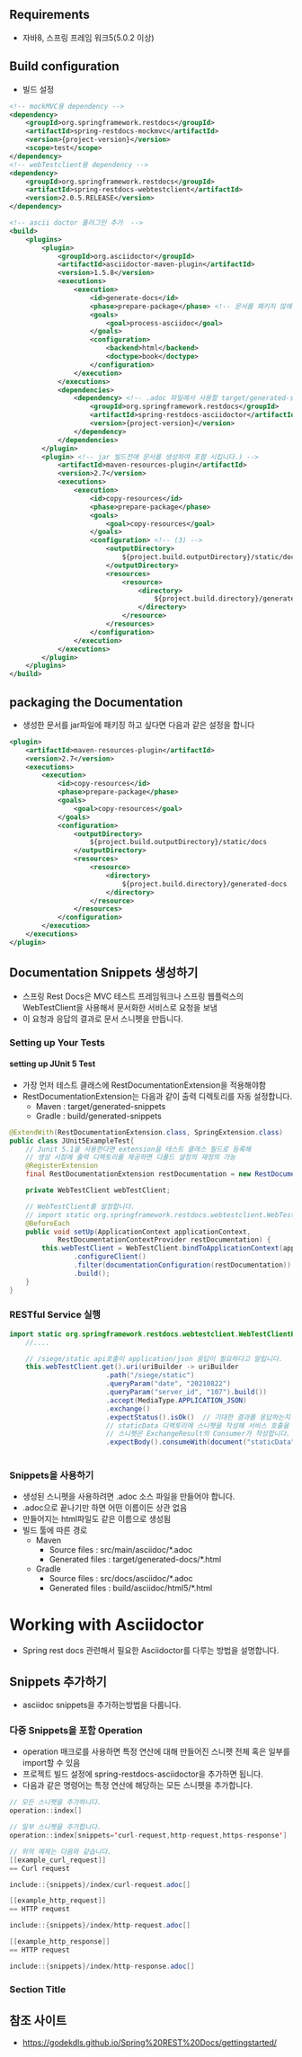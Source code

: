 ## Requirements
* 자바8, 스프링 프레임 워크5(5.0.2 이상)

## Build configuration
* 빌드 설정
```xml
<!-- mockMVC용 dependency -->
<dependency> 
	<groupId>org.springframework.restdocs</groupId>
	<artifactId>spring-restdocs-mockmvc</artifactId>
	<version>{project-version}</version>
	<scope>test</scope>
</dependency>
<!-- webTestclient용 dependency -->
<dependency>
    <groupId>org.springframework.restdocs</groupId>
    <artifactId>spring-restdocs-webtestclient</artifactId>
    <version>2.0.5.RELEASE</version>
</dependency>

<!-- ascii doctor 플러그인 추가  -->
<build>
	<plugins>
		<plugin> 
			<groupId>org.asciidoctor</groupId>
			<artifactId>asciidoctor-maven-plugin</artifactId>
			<version>1.5.8</version>
			<executions>
				<execution>
					<id>generate-docs</id>
					<phase>prepare-package</phase> <!-- 문서를 패키지 않에 넣을 수 있음 -->
					<goals>
						<goal>process-asciidoc</goal>
					</goals>
					<configuration>
						<backend>html</backend>
						<doctype>book</doctype>
					</configuration>
				</execution>
			</executions>
			<dependencies>
				<dependency> <!-- .adoc 파일에서 사용할 target/generated-snippets 설정 -->
					<groupId>org.springframework.restdocs</groupId>
					<artifactId>spring-restdocs-asciidoctor</artifactId>
					<version>{project-version}</version>
				</dependency>
			</dependencies>
		</plugin>
        <plugin> <!-- jar 빌드전에 문서를 생성하여 포함 시킵니다.) -->
            <artifactId>maven-resources-plugin</artifactId>
            <version>2.7</version>
            <executions>
                <execution>
                    <id>copy-resources</id>
                    <phase>prepare-package</phase>
                    <goals>
                        <goal>copy-resources</goal>
                    </goals>
                    <configuration> <!-- (3) -->
                        <outputDirectory>
                            ${project.build.outputDirectory}/static/docs
                        </outputDirectory>
                        <resources>
                            <resource>
                                <directory>
                                    ${project.build.directory}/generated-docs
                                </directory>
                            </resource>
                        </resources>
                    </configuration>
                </execution>
            </executions>
        </plugin>
	</plugins>
</build>
```

## packaging the Documentation
* 생성한 문서를 jar파일에 패키징 하고 싶다면 다음과 같은 설정을 합니다
```xml
<plugin> 
	<artifactId>maven-resources-plugin</artifactId>
	<version>2.7</version>
	<executions>
		<execution>
			<id>copy-resources</id>
			<phase>prepare-package</phase>
			<goals>
				<goal>copy-resources</goal>
			</goals>
			<configuration>
				<outputDirectory>
					${project.build.outputDirectory}/static/docs
				</outputDirectory>
				<resources>
					<resource>
						<directory>
							${project.build.directory}/generated-docs
						</directory>
					</resource>
				</resources>
			</configuration>
		</execution>
	</executions>
</plugin>
```

## Documentation Snippets 생성하기 
* 스프링 Rest Docs은 MVC 테스트 프레임워크나 스프링 웹플럭스의 WebTestClient을 사용해서 문서화한 서비스로 요청을 보냄
* 이 요청과 응답의 결과로 문서 스니펫을 만듭니다.

### Setting up Your Tests
#### setting up JUnit 5 Test
* 가장 먼저 테스트 클래스에 RestDocumentationExtension을 적용해야함
* RestDocumentationExtension는 다음과 같이 출력 디렉토리를 자동 설정합니다.
  * Maven : target/generated-snippets
  * Gradle : build/generated-snippets
```java
@ExtendWith(RestDocumentationExtension.class, SpringExtension.class)
public class JUnit5ExampleTest{
    // Junit 5.1을 사용한다면 extension을 테스트 클래스 필드로 등록해
    // 생성 시점에 출력 디렉토리를 제공하면 디폴드 설정의 재정의 가능 
    @RegisterExtension
    final RestDocumentationExtension restDocumentation = new RestDocumentationExtension("custom");

    private WebTestClient webTestClient;

    // WebTestClient를 설정합니다. 
    // import static org.springframework.restdocs.webtestclient.WebTestClientRestDocumentation.documentationConfiguration 가져올 수 있음
    @BeforeEach
    public void setUp(ApplicationContext applicationContext,
            RestDocumentationContextProvider restDocumentation) {
        this.webTestClient = WebTestClient.bindToApplicationContext(applicationContext)
                .configureClient()
                .filter(documentationConfiguration(restDocumentation)) // (1)
                .build();
    }
}
```

### RESTful Service 실행
```java
import static org.springframework.restdocs.webtestclient.WebTestClientRestDocumentation.document
    //....

    // /siege/static api호출이 application/json 응답이 필요하다고 알립니다.
    this.webTestClient.get().uri(uriBuilder -> uriBuilder
                        .path("/siege/static")
                        .queryParam("date", "20210822")
                        .queryParam("server_id", "107").build())
                        .accept(MediaType.APPLICATION_JSON) 
                        .exchange()
                        .expectStatus().isOk()  // 기대한 결과를 응답하는지 검증합니다.
                        // staticData 디렉토리에 스니펫을 작성해 서비스 호출을 문서화함 
                        // 스니펫은 ExchangeResult의 Consumer가 작성합니다. 
                        .expectBody().consumeWith(document("staticData"));  
                        
```

### Snippets을 사용하기 
* 생성된 스니펫을 사용하려면 .adoc 소스 파일을 만들어야 합니다. 
* .adoc으로 끝나기만 하면 어떤 이름이든 상관 없음
* 만들어지는 html파일도 같은 이름으로 생성됨
* 빌드 툴에 따른 경로
  * Maven
    * Source files : src/main/asciidoc/*.adoc
    * Generated files : target/generated-docs/*.html
  * Gradle
    * Source files : src/docs/asciidoc/*.adoc
    * Generated files : build/asciidoc/html5/*.html


# Working with Asciidoctor
* Spring rest docs 관련해서 필요한 Asciidoctor를 다루는 방법을 설명합니다. 

## Snippets 추가하기 
* asciidoc snippets을 추가하는방법을 다룹니다.  
### 다중 Snippets을 포함 Operation
* operation 매크로를 사용하면 특정 연산에 대해 만들어진 스니펫 전체 혹은 일부를 import할 수 있음
* 프로젝트 빌드 설정에 spring-restdocs-asciidoctor을 추가하면 됩니다. 
* 다음과 같은 명령어는 특정 연산에 해당하는 모든 스니펫을 추가합니다. 
```java
// 모든 스니펫을 추가하니다.
operation::index[]

// 일부 스니펫을 추가합니다.
operation::index[snippets='curl-request,http-request,https-response']

// 위의 예제는 다음와 같습니다.
[[example_curl_request]]
== Curl request

include::{snippets}/index/curl-request.adoc[]

[[example_http_request]]
== HTTP request

include::{snippets}/index/http-request.adoc[]

[[example_http_response]]
== HTTP request

include::{snippets}/index/http-response.adoc[]
```

### Section Title

## 참조 사이트
* https://godekdls.github.io/Spring%20REST%20Docs/gettingstarted/
  